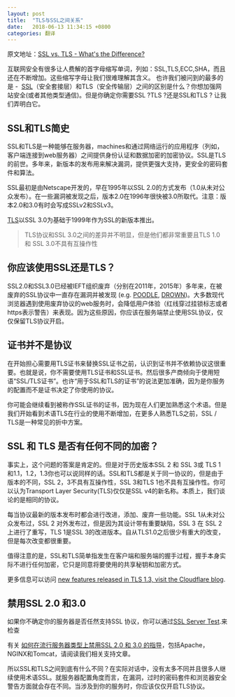 ```yaml
---
layout: post
title:  "TLS与SSL之间关系"
date:   2018-06-13 11:34:15 +0800
categories: 翻译
---
```


原文地址：[SSL vs. TLS - What's the Difference?](https://www.globalsign.com/en/blog/ssl-vs-tls-difference/)

互联网安全有很多让人费解的首字母缩写单词，列如：SSL,TLS,ECC,SHA，而且还在不断增加。这些缩写字母让我们很难理解其含义。 也许我们被问到的最多的是 -   [SSL](https://www.globalsign.com/en/ssl/)（安全套接层）和TLS（安全传输层）之间的区别是什么？你想加强网站安全(或者其他类型通信)。但是你确定你需要SSL ?TLS ?还是SSL和TLS ? 让我们弄明白它。<!-- more -->

## SSL和TLS简史

SSL和TLS是一种能够在服务器，machines和通过网络运行的应用程序（列如，客户端连接到web服务器）之间提供身份认证和数据加密的加密协议。SSL是TLS的前世。多年来，新版本的发布用来解决漏洞，提供更强大支持，更安全的密码套件和算法。

SSL最初是由Netscape开发的，早在1995年以SSL 2.0的方式发布（1.0从未对公众发布）。在一些漏洞被发现之后，版本2.0在1996年很快被3.0所取代。注意：版本2.0和3.0有时会写成SSLv2和SSLv3。

[TLS](https://tools.ietf.org/html/rfc2246)以SSL 3.0为基础于1999年作为SSL的新版本推出。

> TLS协议和SSL 3.0之间的差异并不明显，但是他们都非常重要且TLS 1.0 和 SSL 3.0不具有互操作性

## 你应该使用SSL还是TLS？

SSL2.0和SSL3.0已经被IEFT组织废弃（分别在2011年，2015年）多年来，在被废弃的SSL协议中一直存在漏洞并被发现 (e.g. [POODLE](https://www.globalsign.com/en/blog/poodle-vulnerability-in-ssl-30/), [DROWN](https://www.globalsign.com/en/blog/drown-attack-sslv2/))。大多数现代浏览器遇到使用废弃协议的web服务时，会降低用户体验（红线穿过挂锁标志或者https表示警告）来表现。因为这些原因，你应该在服务端禁止使用SSL协议，仅仅保留TLS协议开启。

## 证书并不是协议

在开始担心需要用TLS证书来替换SSL证书之前，认识到证书并不依赖协议这很重要。也就是说，你不需要使用TLS证书和SSL证书。然后很多产商倾向于使用短语“SSL/TLS证书”。也许“用于SSL和TLS的证书”的说法更加准确，因为是你服务的配置而不是证书决定了你使用的协议。

你可能会继续看到被称作SSL证书的证书，因为现在人们更加熟悉这个术语。但是我们开始看到术语TLS在行业的使用不断增加，在更多人熟悉TLS之前，SSL / TLS是一种常见的折中方案。

## SSL 和 TLS 是否有任何不同的加密？

 事实上，这个问题的答案是肯定的。但是对于历史版本SSL 2 和 SSL 3或 TLS 1 和1.1，1.2，1.3你也可以说同样的话。SSL和TLS都是关于同一协议的，但是由于版本的不同，SSL 2，3不具有互操作性，SSL 3和TLS 1也不具有互操作性。你可以认为Transport Layer Security(TLS)仅仅是SSL v4的新名称。本质上，我们谈论的是相同的协议。

每当协议最新的版本发布时都会进行改进，添加、废弃一些功能。SSL 1从未对公众发布过，SSL 2 对外发布过，但是因为其设计带有重要缺陷，SSL 3 在 SSL 2上进行了重写，TLS 1是SSL 3的改进版本。自从TLS1.0之后很少有重大的改变，但是每次改变都很重要。

值得注意的是，SSL和TLS简单指发生在客户端和服务端的握手过程，握手本身实际不进行任何加密，它只是同意将要使用的共享秘钥和加密方式。

更多信息可以访问 [new features released in TLS 1.3, visit the Cloudflare blog](https://blog.cloudflare.com/introducing-tls-1-3/).

## 禁用SSL 2.0 和3.0

如果你不确定你的服务器是否任然支持SSL 协议，你可以通过[SSL Server Test](https://globalsign.ssllabs.com/).来检查

有关 [如何在流行服务器类型上禁用SSL 2.0 和 3.0 的指导](https://support.globalsign.com/customer/portal/articles/2356063)，包括Apache，NGINX和Tomcat，请阅读我们相关支持文章。

所以SSL和TLS之间到底有什么不同？在实际对话中，没有太多不同并且很多人继续使用术语SSL。就服务器配置角度而言，在漏洞，过时的密码套件和浏览器安全警告方面就会存在不同。当涉及到你的服务时，你应该仅仅开启TLS协议。







